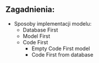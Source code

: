 ##  Zagadnienia:

- Sposoby implementacji modelu:
    - Database First
    - Model First
    - Code First
        - Empty Code First model
        - Code First from database